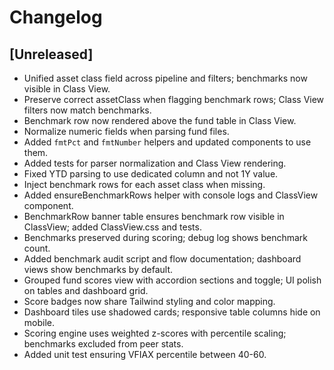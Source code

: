 # Changelog

## [Unreleased]
- Unified asset class field across pipeline and filters; benchmarks now visible in Class View.
- Preserve correct assetClass when flagging benchmark rows; Class View filters now match benchmarks.
- Benchmark row now rendered above the fund table in Class View.
- Normalize numeric fields when parsing fund files.
- Added `fmtPct` and `fmtNumber` helpers and updated components to use them.
- Added tests for parser normalization and Class View rendering.
- Fixed YTD parsing to use dedicated column and not 1Y value.
- Inject benchmark rows for each asset class when missing.
- Added ensureBenchmarkRows helper with console logs and ClassView component.
- BenchmarkRow banner table ensures benchmark row visible in ClassView; added ClassView.css and tests.
- Benchmarks preserved during scoring; debug log shows benchmark count.
- Added benchmark audit script and flow documentation; dashboard views show benchmarks by default.
- Grouped fund scores view with accordion sections and toggle; UI polish on tables and dashboard grid.
- Score badges now share Tailwind styling and color mapping.
- Dashboard tiles use shadowed cards; responsive table columns hide on mobile.
- Scoring engine uses weighted z-scores with percentile scaling; benchmarks excluded from peer stats.
- Added unit test ensuring VFIAX percentile between 40-60.
